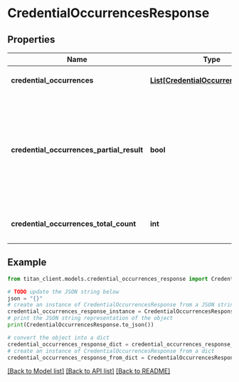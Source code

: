 # CredentialOccurrencesResponse


## Properties

Name | Type | Description | Notes
------------ | ------------- | ------------- | -------------
**credential_occurrences** | [**List[CredentialOccurrenceSchema]**](CredentialOccurrenceSchema.md) | List of &#x60;Credential occurrences&#x60;. | [optional] 
**credential_occurrences_partial_result** | **bool** | Indicates whether response contains partial result. It could be in case when request took too long and was terminated by timeout. | [optional] 
**credential_occurrences_total_count** | **int** | Total count of matched credential occurrences. | 

## Example

```python
from titan_client.models.credential_occurrences_response import CredentialOccurrencesResponse

# TODO update the JSON string below
json = "{}"
# create an instance of CredentialOccurrencesResponse from a JSON string
credential_occurrences_response_instance = CredentialOccurrencesResponse.from_json(json)
# print the JSON string representation of the object
print(CredentialOccurrencesResponse.to_json())

# convert the object into a dict
credential_occurrences_response_dict = credential_occurrences_response_instance.to_dict()
# create an instance of CredentialOccurrencesResponse from a dict
credential_occurrences_response_from_dict = CredentialOccurrencesResponse.from_dict(credential_occurrences_response_dict)
```
[[Back to Model list]](../README.md#documentation-for-models) [[Back to API list]](../README.md#documentation-for-api-endpoints) [[Back to README]](../README.md)


